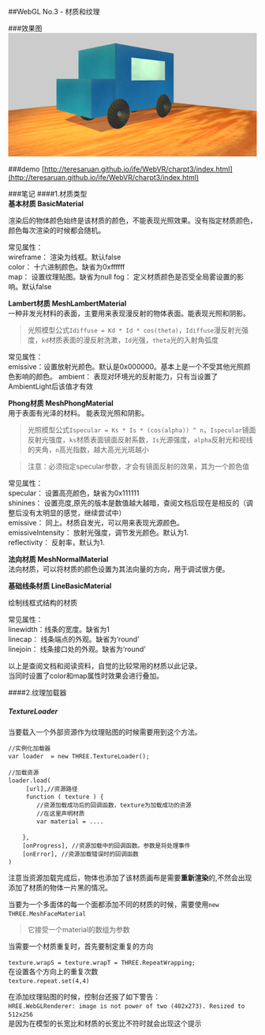 ##WebGL No.3 - 材质和纹理

###效果图
![效果图](charpt3.png)

###demo
[http://teresaruan.github.io/ife/WebVR/charpt3/index.html](http://teresaruan.github.io/ife/WebVR/charpt3/index.html)

###笔记 
####1.材质类型  
**基本材质 BasicMaterial**

渲染后的物体颜色始终是该材质的颜色，不能表现光照效果。没有指定材质颜色，颜色每次渲染的时候都会随机。

常见属性：  
wireframe： 渲染为线框。默认false  
color： 十六进制颜色。缺省为0xffffff  
map： 设置纹理贴图。缺省为null 
fog： 定义材质颜色是否受全局雾设置的影响。默认false

**Lambert材质 MeshLambertMaterial**  
一种非发光材料的表面，主要用来表现漫反射的物体表面。能表现光照和阴影。

>光照模型公式`Idiffuse = Kd * Id * cos(theta)`，`Idiffuse`漫反射光强度，`kd`材质表面的漫反射洗漱，`Id`光强，`theta`光的入射角弧度

常见属性：  
emissive：设置放射光颜色。默认是0x000000。基本上是一个不受其他光照颜色影响的颜色。
ambient： 表现对环境光的反射能力，只有当设置了AmbientLight后该值才有效


**Phong材质 MeshPhongMaterial**  
用于表面有光泽的材料。 能表现光照和阴影。
>光照模型公式`Ispecular = Ks * Is * (cos(alpha)) ^ n`，`Ispecular`镜面反射光强度，`ks`材质表面镜面反射系数，`Is`光源强度，`alpha`反射光和视线的夹角，`n`高光指数，越大高光光斑越小
  

>注意：必须指定specular参数，才会有镜面反射的效果，其为一个颜色值  

常见属性：  
specular： 设置高亮颜色，缺省为0x111111  
shinines： 设置亮度,原先的版本是数值越大越暗，查阅文档后现在是相反的（调整后没有太明显的感觉，继续尝试中）  
emissive： 同上。材质自发光，可以用来表现光源颜色。  
emissiveIntensity： 放射光强度，调节发光颜色。默认为1.  
reflectivity： 反射率，默认为1.  

**法向材质 MeshNormalMaterial**  
法向材质，可以将材质的颜色设置为其法向量的方向，用于调试很方便。

**基础线条材质 LineBasicMaterial**

绘制线框式结构的材质  

常见属性：  
linewidth：线条的宽度。缺省为1  
linecap： 线条端点的外观。缺省为‘round’  
linejoin： 线条接口处的外观。缺省为‘round’

以上是查阅文档和阅读资料，自觉的比较常用的材质以此记录。  
当同时设置了color和map属性时效果会进行叠加。


####2.纹理加载器  
##### TextureLoader  
当要载入一个外部资源作为纹理贴图的时候需要用到这个方法。 

	//实例化加载器  
	var loader  = new THREE.TextureLoader();
	
	//加载资源
	loader.load(
	     [url],//资源路径
		 function ( texture ) {
			//资源加载成功后的回调函数，texture为加载成功的资源
			//在这里声明材质
			var material = ....

		},
		[onProgress], //资源加载中的回调函数。参数是将处理事件
		[onError], //资源加载错误时的回调函数
	)


注意当资源加载完成后，物体也添加了该材质画布是需要**重新渲染**的,不然会出现添加了材质的物体一片黑的情况。

当要为一个多面体的每一个面都添加不同的材质的时候，需要使用`new THREE.MeshFaceMaterial`

>它接受一个material的数组为参数

当需要一个材质重复时，首先要制定重复的方向

`texture.wrapS = texture.wrapT = THREE.RepeatWrapping;`  
在设置各个方向上的重复次数  
`texture.repeat.set(4,4)`

在添加纹理贴图的时候，控制台还报了如下警告：  
`HREE.WebGLRenderer: image is not power of two (402x273). Resized to 512x256`   
是因为在模型的长宽比和材质的长宽比不符时就会出现这个提示